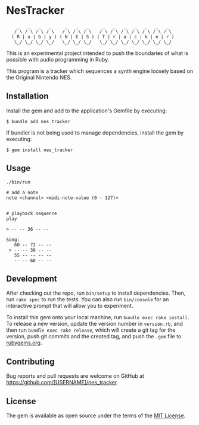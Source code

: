 # NesTracker
        _   _   _   _     _   _   _     _   _   _   _   _   _   _    
       / \ / \ / \ / \   / \ / \ / \   / \ / \ / \ / \ / \ / \ / \ 
      ( R | u | b | y ) ( N | E | S ) ( T | r | a | c | k | e | r )
       \_/ \_/ \_/ \_/   \_/ \_/ \_/   \_/ \_/ \_/ \_/ \_/ \_/ \_/

This is an experimental project intended to push the boundaries of what is possible 
with audio programming in Ruby. 

This program is a tracker which sequences a synth engine loosely based on the Original
Nintendo NES. 

## Installation

Install the gem and add to the application's Gemfile by executing:

    $ bundle add nes_tracker

If bundler is not being used to manage dependencies, install the gem by executing:

    $ gem install nes_tracker

## Usage

```
./bin/run
```

```
# add a note
note <channel> <midi-note-value (0 - 127)>


# playback sequence
play

> -- -- 36 -- --

Song: 
   60 -- 72 -- --
 > -- -- 36 -- --
   55 -- -- -- --
   -- -- 60 -- --

```



## Development

After checking out the repo, run `bin/setup` to install dependencies. Then, run `rake spec` to run the tests. You can also run `bin/console` for an interactive prompt that will allow you to experiment.

To install this gem onto your local machine, run `bundle exec rake install`. To release a new version, update the version number in `version.rb`, and then run `bundle exec rake release`, which will create a git tag for the version, push git commits and the created tag, and push the `.gem` file to [rubygems.org](https://rubygems.org).

## Contributing

Bug reports and pull requests are welcome on GitHub at https://github.com/[USERNAME]/nes_tracker.

## License

The gem is available as open source under the terms of the [MIT License](https://opensource.org/licenses/MIT).
